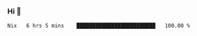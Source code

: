 ### Hi 👋

<!--START_SECTION:waka-->

```txt
Nix   6 hrs 5 mins    █████████████████████████   100.00 %
```

<!--END_SECTION:waka-->
